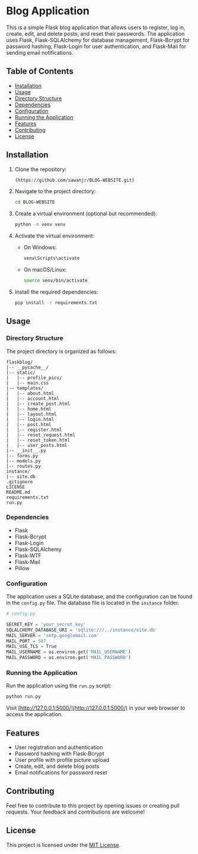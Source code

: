 # Blog Application

This is a simple Flask blog application that allows users to register, log in, create, edit, and delete posts, and reset their passwords. The application uses Flask, Flask-SQLAlchemy for database management, Flask-Bcrypt for password hashing, Flask-Login for user authentication, and Flask-Mail for sending email notifications.

## Table of Contents

- [Installation](#installation)
- [Usage](#usage)
- [Directory Structure](#directory-structure)
- [Dependencies](#dependencies)
- [Configuration](#configuration)
- [Running the Application](#running-the-application)
- [Features](#features)
- [Contributing](#contributing)
- [License](#license)

## Installation

1. Clone the repository:

   ```bash
   (https://github.com/sawanjr/BLOG-WEBSITE.git)
   ```

2. Navigate to the project directory:

   ```bash
   cd BLOG-WEBSITE
   ```

3. Create a virtual environment (optional but recommended):

   ```bash
   python -m venv venv
   ```

4. Activate the virtual environment:

   - On Windows:

     ```bash
     venv\Scripts\activate
     ```

   - On macOS/Linux:

     ```bash
     source venv/bin/activate
     ```

5. Install the required dependencies:

   ```bash
   pip install -r requirements.txt
   ```

## Usage

### Directory Structure

The project directory is organized as follows:

```plaintext
flaskblog/
|-- __pycache__/
|-- static/
|   |-- profile_pics/
|   |-- main.css
|-- templates/
|   |-- about.html
|   |-- account.html
|   |-- create_post.html
|   |-- home.html
|   |-- layout.html
|   |-- login.html
|   |-- post.html
|   |-- register.html
|   |-- reset_request.html
|   |-- reset_token.html
|   |-- user_posts.html
|-- __init__.py
|-- forms.py
|-- models.py
|-- routes.py
instance/
|-- site.db
.gitignore
LICENSE
README.md
requirements.txt
run.py
```

### Dependencies

- Flask
- Flask-Bcrypt
- Flask-Login
- Flask-SQLAlchemy
- Flask-WTF
- Flask-Mail
- Pillow

### Configuration

The application uses a SQLite database, and the configuration can be found in the `config.py` file. The database file is located in the `instance` folder.

```python
# config.py

SECRET_KEY = 'your_secret_key'
SQLALCHEMY_DATABASE_URI = 'sqlite:///../instance/site.db'
MAIL_SERVER = 'smtp.googlemail.com'
MAIL_PORT = 587
MAIL_USE_TLS = True
MAIL_USERNAME = os.environ.get('MAIL_USERNAME')
MAIL_PASSWORD = os.environ.get('MAIL_PASSWORD')
```

### Running the Application

Run the application using the `run.py` script:

```bash
python run.py
```

Visit [http://127.0.0.1:5000/](http://127.0.0.1:5000/) in your web browser to access the application.

## Features

- User registration and authentication
- Password hashing with Flask-Bcrypt
- User profile with profile picture upload
- Create, edit, and delete blog posts
- Email notifications for password reset

## Contributing

Feel free to contribute to this project by opening issues or creating pull requests. Your feedback and contributions are welcome!

## License

This project is licensed under the [MIT License](LICENSE).
